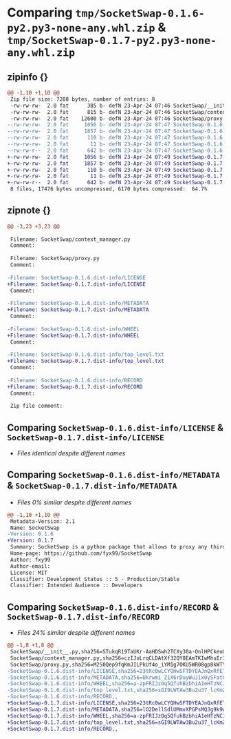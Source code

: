 # Comparing `tmp/SocketSwap-0.1.6-py2.py3-none-any.whl.zip` & `tmp/SocketSwap-0.1.7-py2.py3-none-any.whl.zip`

## zipinfo {}

```diff
@@ -1,10 +1,10 @@
 Zip file size: 7288 bytes, number of entries: 8
 -rw-rw-rw-  2.0 fat      385 b- defN 23-Apr-24 07:46 SocketSwap/__init__.py
 -rw-rw-rw-  2.0 fat      815 b- defN 23-Apr-24 07:46 SocketSwap/context_manager.py
 -rw-rw-rw-  2.0 fat    12600 b- defN 23-Apr-24 07:46 SocketSwap/proxy.py
--rw-rw-rw-  2.0 fat     1056 b- defN 23-Apr-24 07:47 SocketSwap-0.1.6.dist-info/LICENSE
--rw-rw-rw-  2.0 fat     1857 b- defN 23-Apr-24 07:47 SocketSwap-0.1.6.dist-info/METADATA
--rw-rw-rw-  2.0 fat      110 b- defN 23-Apr-24 07:47 SocketSwap-0.1.6.dist-info/WHEEL
--rw-rw-rw-  2.0 fat       11 b- defN 23-Apr-24 07:47 SocketSwap-0.1.6.dist-info/top_level.txt
--rw-rw-r--  2.0 fat      642 b- defN 23-Apr-24 07:47 SocketSwap-0.1.6.dist-info/RECORD
+-rw-rw-rw-  2.0 fat     1056 b- defN 23-Apr-24 07:49 SocketSwap-0.1.7.dist-info/LICENSE
+-rw-rw-rw-  2.0 fat     1857 b- defN 23-Apr-24 07:49 SocketSwap-0.1.7.dist-info/METADATA
+-rw-rw-rw-  2.0 fat      110 b- defN 23-Apr-24 07:49 SocketSwap-0.1.7.dist-info/WHEEL
+-rw-rw-rw-  2.0 fat       11 b- defN 23-Apr-24 07:49 SocketSwap-0.1.7.dist-info/top_level.txt
+-rw-rw-r--  2.0 fat      642 b- defN 23-Apr-24 07:49 SocketSwap-0.1.7.dist-info/RECORD
 8 files, 17476 bytes uncompressed, 6170 bytes compressed:  64.7%
```

## zipnote {}

```diff
@@ -3,23 +3,23 @@
 
 Filename: SocketSwap/context_manager.py
 Comment: 
 
 Filename: SocketSwap/proxy.py
 Comment: 
 
-Filename: SocketSwap-0.1.6.dist-info/LICENSE
+Filename: SocketSwap-0.1.7.dist-info/LICENSE
 Comment: 
 
-Filename: SocketSwap-0.1.6.dist-info/METADATA
+Filename: SocketSwap-0.1.7.dist-info/METADATA
 Comment: 
 
-Filename: SocketSwap-0.1.6.dist-info/WHEEL
+Filename: SocketSwap-0.1.7.dist-info/WHEEL
 Comment: 
 
-Filename: SocketSwap-0.1.6.dist-info/top_level.txt
+Filename: SocketSwap-0.1.7.dist-info/top_level.txt
 Comment: 
 
-Filename: SocketSwap-0.1.6.dist-info/RECORD
+Filename: SocketSwap-0.1.7.dist-info/RECORD
 Comment: 
 
 Zip file comment:
```

## Comparing `SocketSwap-0.1.6.dist-info/LICENSE` & `SocketSwap-0.1.7.dist-info/LICENSE`

 * *Files identical despite different names*

## Comparing `SocketSwap-0.1.6.dist-info/METADATA` & `SocketSwap-0.1.7.dist-info/METADATA`

 * *Files 0% similar despite different names*

```diff
@@ -1,10 +1,10 @@
 Metadata-Version: 2.1
 Name: SocketSwap
-Version: 0.1.6
+Version: 0.1.7
 Summary: SocketSwap is a python package that allows to proxy any third-party libraries traffic through a local TCP Proxy
 Home-page: https://github.com/fyx99/SocketSwap
 Author: fxy99
 Author-email: 
 License: MIT
 Classifier: Development Status :: 5 - Production/Stable
 Classifier: Intended Audience :: Developers
```

## Comparing `SocketSwap-0.1.6.dist-info/RECORD` & `SocketSwap-0.1.7.dist-info/RECORD`

 * *Files 24% similar despite different names*

```diff
@@ -1,8 +1,8 @@
 SocketSwap/__init__.py,sha256=STukqR19TaUKr-AaHDSwh2TCXy30a-OnlHPCkeuUmcU,385
 SocketSwap/context_manager.py,sha256=czIJoLrqCLDAtXf32QY8EAmTKIwMhuIrIoBueg66iMQ,815
 SocketSwap/proxy.py,sha256=M2S0Qep9fqKmJILPkUf4o_iYM1g7OKU5WR08gp8kWTY,12600
-SocketSwap-0.1.6.dist-info/LICENSE,sha256=23tRc0wLCYQHwSFTDYEAJnQxRfETM7yum1i0Qhl_lpU,1056
-SocketSwap-0.1.6.dist-info/METADATA,sha256=Ukrwmi_Z1X6rDuyWuJ1x0ySFatCv1cXe4bp1WpAyMiI,1857
-SocketSwap-0.1.6.dist-info/WHEEL,sha256=a-zpFRIJzOq5QfuhBzbhiA1eHTzNCJn8OdRvhdNX0Rk,110
-SocketSwap-0.1.6.dist-info/top_level.txt,sha256=sGI9LWTAw3Bu2u37_lcKmZtgzwly_gHlFHYKhZTWVDM,11
-SocketSwap-0.1.6.dist-info/RECORD,,
+SocketSwap-0.1.7.dist-info/LICENSE,sha256=23tRc0wLCYQHwSFTDYEAJnQxRfETM7yum1i0Qhl_lpU,1056
+SocketSwap-0.1.7.dist-info/METADATA,sha256=lO2DellSdlUMmvXPGPsMQJg9k9wH93Big9HU0JRyf_Q,1857
+SocketSwap-0.1.7.dist-info/WHEEL,sha256=a-zpFRIJzOq5QfuhBzbhiA1eHTzNCJn8OdRvhdNX0Rk,110
+SocketSwap-0.1.7.dist-info/top_level.txt,sha256=sGI9LWTAw3Bu2u37_lcKmZtgzwly_gHlFHYKhZTWVDM,11
+SocketSwap-0.1.7.dist-info/RECORD,,
```

